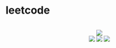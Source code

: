 # leetcode

<div align="center">
<br/>
<img src="https://img.shields.io/badge/Solved-548/3134%20=%2017%25-blue.svg?style=flat-square" />
<br/>
<img src="https://img.shields.io/badge/Easy-232/790-5CB85D.svg?style=flat-square" />
<img src="https://img.shields.io/badge/Medium-241/1646-F0AE4E.svg?style=flat-square" />
<img src="https://img.shields.io/badge/Hard-75/698-D95450.svg?style=flat-square" />
</div>